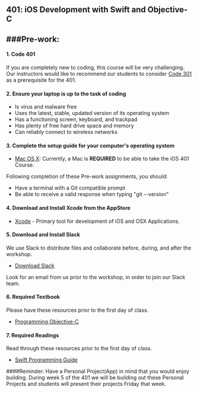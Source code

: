 
401: iOS Development with Swift and Objective-C
-----------------------

###Pre-work:
------------

#### 1. Code 401
If you are completely new to coding, this course will be very challenging. Our instructors would like to recommend our students to consider <a href="https://www.codefellows.org/courses/code-301/intermediate-software-development" target="_blank">Code 301</a> as a prerequisite for the 401.

#### 2. Ensure your laptop is up to the task of coding

  - Is virus and malware free
  - Uses the latest, stable, updated version of its operating system
  - Has a functioning screen, keyboard, and trackpad
  - Has plenty of free hard drive space and memory
  - Can reliably connect to wireless networks

#### 3. Complete the setup guide for your computer's operating system

  - <a href="os-setup.md" target="_blank">Mac OS X</a>: Currently, a Mac is **REQUIRED** to be able to take the iOS 401 Course.

Following completion of these Pre-work assignments, you should:
 - Have a terminal with a Git compatible prompt
 - Be able to receive a valid response when typing "git --version"

#### 4. Download and Install Xcode from the AppStore
 - <a href="https://itunes.apple.com/us/app/xcode/id497799835?ls=1&mt=12" target="_blank">Xcode</a> - Primary tool for development of iOS and OSX Applications. 

#### 5. Download and Install Slack

We use Slack to distribute files and collaborate before, during, and after the workshop.

  - <a href="https://slack.com/downloads" target="_blank">Download Slack</a>

Look for an email from us prior to the workshop, in order to join our Slack team.

#### 6. Required Textbook
Please have these resources prior to the first day of class.

   - <a href="http://www.amazon.com/Programming-Objective-C-Edition-Developers-Library/dp/0321967607" target="_blank">Programming Objective-C</a>

#### 7. Required Readings
Read through these resources prior to the first day of class.

   - <a href="https://developer.apple.com/library/ios/documentation/Swift/Conceptual/Swift_Programming_Language/index.html" target="_blank">Swift Programming Guide</a>

####Reminder:
Have a Personal Project(App) in mind that you would enjoy building. During week 5 of the 401 we will be building out these Personal Projects and students will present their projects Friday that week.
